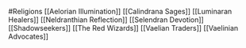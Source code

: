 #Religions 
[[Aelorian Illumination]]
[[Calindrana Sages]]
[[Luminaran Healers]]
[[Neldranthian Reflection]]
[[Selendran Devotion]]
[[Shadowseekers]]
[[The Red Wizards]]
[[Vaelian Traders]]
[[Vaelinian Advocates]]
